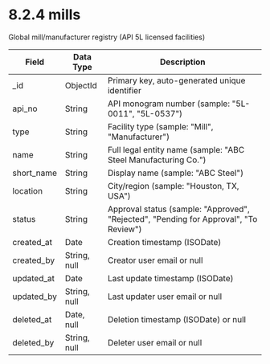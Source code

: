 # 8.2.4 mills

Global mill/manufacturer registry (API 5L licensed facilities)

| Field | Data Type | Description |
|-------|-----------|-------------|
| _id | ObjectId | Primary key, auto-generated unique identifier |
| api_no | String | API monogram number (sample: "5L-0011", "5L-0537") |
| type | String | Facility type (sample: "Mill", "Manufacturer") |
| name | String | Full legal entity name (sample: "ABC Steel Manufacturing Co.") |
| short_name | String | Display name (sample: "ABC Steel") |
| location | String | City/region (sample: "Houston, TX, USA") |
| status | String | Approval status (sample: "Approved", "Rejected", "Pending for Approval", "To Review") |
| created_at | Date | Creation timestamp (ISODate) |
| created_by | String, null | Creator user email or null |
| updated_at | Date | Last update timestamp (ISODate) |
| updated_by | String, null | Last updater user email or null |
| deleted_at | Date, null | Deletion timestamp (ISODate) or null |
| deleted_by | String, null | Deleter user email or null |

